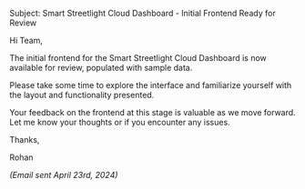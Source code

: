 Subject: Smart Streetlight Cloud Dashboard - Initial Frontend Ready for Review

Hi Team,

The initial frontend for the Smart Streetlight Cloud Dashboard is now available for review, populated with sample data.

Please take some time to explore the interface and familiarize yourself with the layout and functionality presented.

Your feedback on the frontend at this stage is valuable as we move forward. Let me know your thoughts or if you encounter any issues.

Thanks,

Rohan

*(Email sent April 23rd, 2024)*
